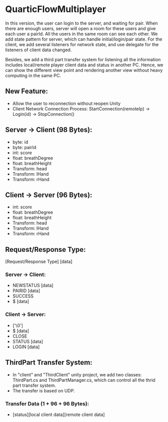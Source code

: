 # QuarticFlowMultiplayer

In this version, the user can login to the server, and waiting for pair. When there are enough users, server will open a room for these users and give each user a pairId. All the users in the same room can see each other. We add state pattern for server, which can handle initial/login/pair state. For the client, we add several listeners for network state, and use delegate for the listeners of client data changed.

Besides, we add a third part transfer system for listening all the information includes local/remote player client data and status in another PC. Hence, we can show the different view point and rendering another view without heavy computing in the same PC.

## New Feature: 
 - Allow the user to reconnection without reopen Unity 
 - Client Network Connection Process:
     StartConnection(remoteIp) -> Login(id) -> StopConnection()
 
## Server -> Client (98 Bytes):
 - byte: id
 - byte: pairId
 - int: score
 - float: breathDegree
 - float: breathHeight
 - Transform: head
 - Transform: lHand
 - Transform: rHand


## Client -> Server (96 Bytes):
 - int: score
 - float: breathDegree
 - float: breathHeight
 - Transform: head
 - Transform: lHand
 - Transform: rHand

## Request/Response Type:

[Request/Response Type] [data]

### Server -> Client:
 - NEWSTATUS [data]
 - PAIRID [data]
 - SUCCESS 
 - $ [data]

### Client -> Server:
 - ['\0']
 - $ [data]
 - CLOSE
 - STATUS [data]
 - LOGIN [data]

## ThirdPart Transfer System: 
  - In "client" and "ThirdClient" unity project, we add two classes: ThirdPart.cs and ThirdPartManager.cs, which can control all the thrid part transfer system. 
  - The transfer is based on UDP.

### Transfer Data (1 + 96 + 96 Bytes): 
 - [status][local client data][remote client data]

